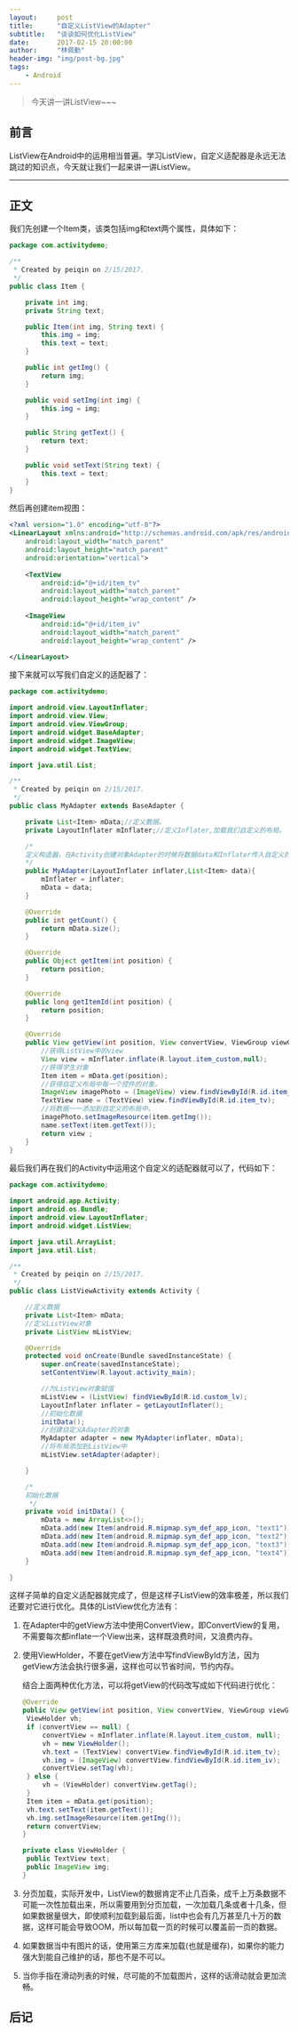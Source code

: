 ```yaml
---
layout:     post
title:      "自定义ListView的Adapter"
subtitle:   "谈谈如何优化ListView"
date:       2017-02-15 20:00:00
author:     "林佩勤"
header-img: "img/post-bg.jpg"
tags:
    - Android
---
```


> 今天讲一讲ListView~~~


## 前言

ListView在Android中的运用相当普遍。学习ListView，自定义适配器是永远无法跳过的知识点，今天就让我们一起来讲一讲ListView。

---

## 正文

我们先创建一个Item类，该类包括img和text两个属性，具体如下：

```java
package com.activitydemo;

/**
 * Created by peiqin on 2/15/2017.
 */
public class Item {

    private int img;
    private String text;

    public Item(int img, String text) {
        this.img = img;
        this.text = text;
    }

    public int getImg() {
        return img;
    }

    public void setImg(int img) {
        this.img = img;
    }

    public String getText() {
        return text;
    }

    public void setText(String text) {
        this.text = text;
    }
}
```

然后再创建item视图：

```xml
<?xml version="1.0" encoding="utf-8"?>
<LinearLayout xmlns:android="http://schemas.android.com/apk/res/android"
    android:layout_width="match_parent"
    android:layout_height="match_parent"
    android:orientation="vertical">
    
    <TextView
        android:id="@+id/item_tv"
        android:layout_width="match_parent"
        android:layout_height="wrap_content" />
    
    <ImageView
        android:id="@+id/item_iv"
        android:layout_width="match_parent"
        android:layout_height="wrap_content" />

</LinearLayout>
```

接下来就可以写我们自定义的适配器了：

```java
package com.activitydemo;

import android.view.LayoutInflater;
import android.view.View;
import android.view.ViewGroup;
import android.widget.BaseAdapter;
import android.widget.ImageView;
import android.widget.TextView;

import java.util.List;

/**
 * Created by peiqin on 2/15/2017.
 */
public class MyAdapter extends BaseAdapter {

    private List<Item> mData;//定义数据。
    private LayoutInflater mInflater;//定义Inflater,加载我们自定义的布局。

    /*
    定义构造器，在Activity创建对象Adapter的时候将数据data和Inflater传入自定义的Adapter中进行处理。
    */
    public MyAdapter(LayoutInflater inflater,List<Item> data){
        mInflater = inflater;
        mData = data;
    }

    @Override
    public int getCount() {
        return mData.size();
    }

    @Override
    public Object getItem(int position) {
        return position;
    }

    @Override
    public long getItemId(int position) {
        return position;
    }

    @Override
    public View getView(int position, View convertView, ViewGroup viewGroup) {
        //获得ListView中的view
        View view = mInflater.inflate(R.layout.item_custom,null);
        //获得学生对象
        Item item = mData.get(position);
        //获得自定义布局中每一个控件的对象。
        ImageView imagePhoto = (ImageView) view.findViewById(R.id.item_iv);
        TextView name = (TextView) view.findViewById(R.id.item_tv);
        //将数据一一添加到自定义的布局中。
        imagePhoto.setImageResource(item.getImg());
        name.setText(item.getText());
        return view ;
    }
}
```

最后我们再在我们的Activity中运用这个自定义的适配器就可以了，代码如下：

```java
package com.activitydemo;

import android.app.Activity;
import android.os.Bundle;
import android.view.LayoutInflater;
import android.widget.ListView;

import java.util.ArrayList;
import java.util.List;

/**
 * Created by peiqin on 2/15/2017.
 */
public class ListViewActivity extends Activity {

    //定义数据
    private List<Item> mData;
    //定义ListView对象
    private ListView mListView;

    @Override
    protected void onCreate(Bundle savedInstanceState) {
        super.onCreate(savedInstanceState);
        setContentView(R.layout.activity_main);

        //为ListView对象赋值
        mListView = (ListView) findViewById(R.id.custom_lv);
        LayoutInflater inflater = getLayoutInflater();
        //初始化数据
        initData();
        //创建自定义Adapter的对象
        MyAdapter adapter = new MyAdapter(inflater, mData);
        //将布局添加到ListView中
        mListView.setAdapter(adapter);

    }

    /*
    初始化数据
     */
    private void initData() {
        mData = new ArrayList<>();
        mData.add(new Item(android.R.mipmap.sym_def_app_icon, "text1"));
        mData.add(new Item(android.R.mipmap.sym_def_app_icon, "text2"));
        mData.add(new Item(android.R.mipmap.sym_def_app_icon, "text3"));
        mData.add(new Item(android.R.mipmap.sym_def_app_icon, "text4"));
    }

}
```

这样子简单的自定义适配器就完成了，但是这样子ListView的效率极差，所以我们还要对它进行优化。具体的ListView优化方法有：

1. 在Adapter中的getView方法中使用ConvertView，即ConvertView的复用，不需要每次都inflate一个View出来，这样既浪费时间，又浪费内存。

2. 使用ViewHolder，不要在getView方法中写findViewById方法，因为getView方法会执行很多遍，这样也可以节省时间，节约内存。

   结合上面两种优化方法，可以将getView的代码改写成如下代码进行优化：

   ```java
   @Override
   public View getView(int position, View convertView, ViewGroup viewGroup) {
   	ViewHolder vh;
   	if (convertView == null) {
   		convertView = mInflater.inflate(R.layout.item_custom, null);
   		vh = new ViewHolder();
   		vh.text = (TextView) convertView.findViewById(R.id.item_tv);
   		vh.img = (ImageView) convertView.findViewById(R.id.item_iv);
   		convertView.setTag(vh);
   	} else {
   		vh = (ViewHolder) convertView.getTag();
   	}
   	Item item = mData.get(position);
   	vh.text.setText(item.getText());
   	vh.img.setImageResource(item.getImg());
   	return convertView;
   }

   private class ViewHolder {
   	public TextView text;
   	public ImageView img;
   }
   ```

3. 分页加载，实际开发中，ListView的数据肯定不止几百条，成千上万条数据不可能一次性加载出来，所以需要用到分页加载，一次加载几条或者十几条，但如果数据量很大，即使顺利加载到最后面，list中也会有几万甚至几十万的数据，这样可能会导致OOM，所以每加载一页的时候可以覆盖前一页的数据。

4. 如果数据当中有图片的话，使用第三方库来加载(也就是缓存)，如果你的能力强大到能自己维护的话，那也不是不可以。

5. 当你手指在滑动列表的时候，尽可能的不加载图片，这样的话滑动就会更加流畅。

## 后记


